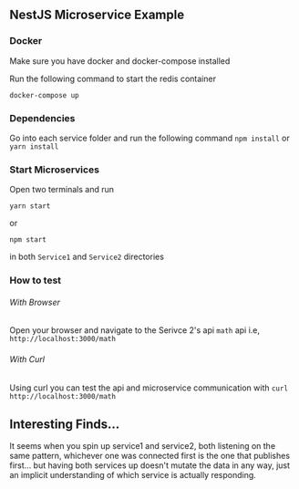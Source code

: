 ## NestJS Microservice Example

### Docker
Make sure you have docker and docker-compose installed

Run the following command to start the redis container
```
docker-compose up
```

### Dependencies
Go into each service folder and run the following command
`npm install` or `yarn install`

### Start Microservices

Open two terminals and run 
```
yarn start
```
or
```
npm start
```
in both `Service1` and `Service2` directories

### How to test

###### With Browser
Open your browser and navigate to the Serivce 2's api `math` api i.e, `http://localhost:3000/math`

###### With Curl
Using curl you can test the api and microservice communication with `curl http://localhost:3000/math`

## Interesting Finds...
It seems when you spin up service1 and service2, both listening on the same pattern, whichever one was connected first is the one that publishes first... but having both services up doesn't mutate the data in any way, just an implicit understanding of which service is actually responding.
